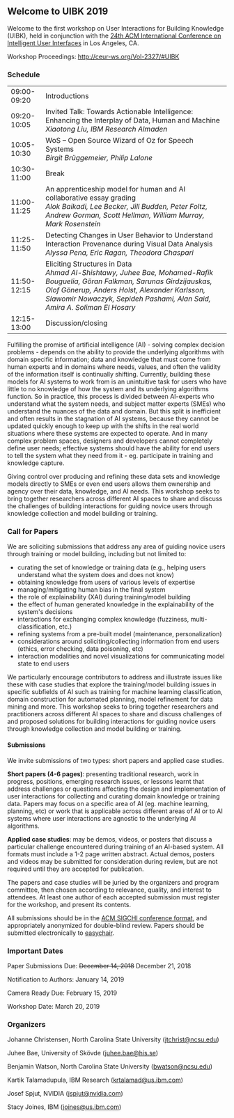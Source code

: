 ## Welcome to UIBK 2019

Welcome to the first workshop on User Interactions for Building Knowledge (UIBK), held in conjunction with the [24th ACM International Conference on Intelligent User Interfaces](https://iui.acm.org/2019/) in Los Angeles, CA.

Workshop Proceedings: http://ceur-ws.org/Vol-2327/#UIBK

### Schedule

|||
| ------------- | ------------- |
09:00-09:20 | Introductions
09:20-10:05 | Invited Talk: Towards Actionable Intelligence: Enhancing the Interplay of Data, Human and Machine<br />*Xiaotong Liu, IBM Research Almaden*
10:05-10:30 | WoS – Open Source Wizard of Oz for Speech Systems<br />*Birgit Brüggemeier, Philip Lalone*
10:30-11:00 | Break
11:00-11:25 | An apprenticeship model for human and AI collaborative essay grading<br />*Alok Baikadi, Lee Becker, Jill Budden, Peter Foltz, Andrew Gorman, Scott Hellman, William Murray, Mark Rosenstein*
11:25-11:50 | Detecting Changes in User Behavior to Understand Interaction Provenance during Visual Data Analysis<br />*Alyssa Pena, Eric Ragan, Theodora Chaspari*
11:50-12:15 | Eliciting Structures in Data<br />*Ahmad Al-Shishtawy, Juhee Bae, Mohamed-Rafik Bouguelia, Göran Falkman, Sarunas Girdzijauskas, Olof Gönerup, Anders Holst, Alexander Karlsson, Slawomir Nowaczyk, Sepideh Pashami, Alan Said, Amira A. Soliman El Hosary*
12:15-13:00 | Discussion/closing


Fulfilling the promise of artificial intelligence (AI) - solving complex decision problems - depends on the ability to provide the underlying algorithms with domain specific information; data and knowledge that must come from human experts and in domains where needs, values, and often the validity of the information itself is continually shifting. Currently, building these models for AI systems to work from is an unintuitive task for users who have little to no knowledge of how the system and its underlying algorithms function. So in practice, this process is divided between AI-experts who understand what the system needs, and subject matter experts (SMEs) who understand the nuances of the data and domain. But this split is inefficient and often results in the stagnation of AI systems, because they cannot be updated quickly enough to keep up with the shifts in the real world situations where these systems are expected to operate. And in many complex problem spaces, designers and developers cannot completely define user needs; effective systems should have the ability for end users to tell the system what they need from it - eg. participate in training and knowledge capture.

Giving control over producing and refining these data sets and knowledge models directly to SMEs or even end users allows them ownership and agency over their data, knowledge, and AI needs. This workshop seeks to bring together researchers across different AI spaces to share and discuss the challenges of building interactions for guiding novice users through knowledge collection and model building or training.

### Call for Papers

We are soliciting submissions that address any area of guiding novice users through training or model building, including but not limited to:
- curating the set of knowledge or training data (e.g., helping users understand what the system does and does not know)
- obtaining knowledge from users of various levels of expertise
- managing/mitigating human bias in the final system
- the role of explainability (XAI) during training/model building
- the effect of human generated knowledge in the explainability of the system's decisions
- interactions for exchanging complex knowledge (fuzziness, multi-classification, etc.)
- refining systems from a pre-built model (maintenance, personalization)
- considerations around soliciting/collecting information from end users (ethics, error checking, data poisoning, etc)
- interaction modalities and novel visualizations for communicating model state to end users

We particularly encourage contributors to address and illustrate issues like these with case studies that explore the training/model building issues in specific subfields of AI such as training for machine learning classification, domain construction for automated planning, model refinement for data mining and more. This workshop seeks to bring together researchers and practitioners across different AI spaces to share and discuss challenges of and proposed solutions for building interactions for guiding novice users through knowledge collection and model building or training.

#### Submissions

We invite submissions of two types: short papers and applied case studies.

**Short papers (4-6 pages)**: presenting traditional research, work in progress, positions, emerging research issues, or lessons learnt that address challenges or questions affecting the design and implementation of user interactions for collecting and curating domain knowledge or training data. Papers may focus on a specific area of AI (eg. machine learning, planning, etc) or work that is applicable across different areas of AI or to AI systems where user interactions are agnostic to the underlying AI algorithms.

**Applied case studies**: may be demos, videos, or posters that discuss a particular challenge encountered during training of an AI-based system. All formats must include a 1-2 page written abstract. Actual demos, posters and videos may be submitted for consideration during review, but are not required until they are accepted for publication.

The papers and case studies will be juried by the organizers and program committee, then chosen according to relevance, quality, and interest to attendees. At least one author of each accepted submission must register for the workshop, and present its contents.

All submissions should be in the [ACM SIGCHI conference format](http://sigchi.github.io/Document-Formats/), and appropriately anonymized for double-blind review. Papers should be submitted electronically to [easychair](https://easychair.org/conferences/?conf=uibk2019).

### Important Dates

Paper Submissions Due: ~~December 14, 2018~~ December 21, 2018

Notification to Authors: January 14, 2019

Camera Ready Due: February 15, 2019

Workshop Date: March 20, 2019

### Organizers

Johanne Christensen, North Carolina State University (jtchrist@ncsu.edu)

Juhee Bae, University of Skövde (juhee.bae@his.se)

Benjamin Watson, North Carolina State University (bwatson@ncsu.edu)

Kartik Talamadupula, IBM Research (krtalamad@us.ibm.com)

Josef Spjut, NVIDIA (jspjut@nvidia.com)

Stacy Joines, IBM (joines@us.ibm.com)
